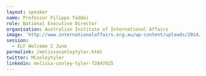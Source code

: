 ```yaml
---
layout: speaker
name: Professor Filippo Taddei
role: National Executive Director
organisation: Australian Institute of International Affairs
image: 'http://www.internationalaffairs.org.au/wp-content/uploads/2014/01/Melissa-Conley-Tyler.png'
session:
  - ELF Welcome 2 June
permalink: /melissaconleytyler.html
twitter: MConleytyler
linkedin: melissa-conley-tyler-72847025
---
```

